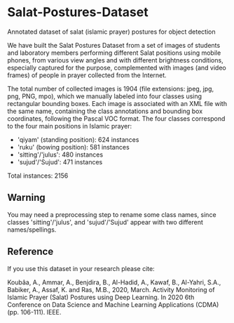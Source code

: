 # Salat-Postures-Dataset
Annotated dataset of salat (islamic prayer) postures for object detection 

We have built the Salat Postures Dataset from a set of images of students and laboratory members performing different Salat positions using mobile phones, from various view angles and with different brightness conditions, especially captured for the purpose, complemented with images (and video frames) of people in prayer collected from the Internet. 

The total number of collected images is 1904 (file extensions: jpeg, jpg, png, PNG, mpo), which we manually labeled into four classes using rectangular bounding boxes. Each image is associated with an XML file with the same name, containing the class annotations and bounding box coordinates, following the Pascal VOC format. The four classes correspond to the four main positions in Islamic prayer:

- 'qiyam' (standing position): 624 instances
- 'ruku' (bowing position): 581 instances
- 'sitting'/'julus': 480 instances
- 'sujud'/'Sujud': 471 instances

Total instances: 2156

## Warning
You may need a preprocessing step to rename some class names, since classes 'sitting'/'julus', and 'sujud'/'Sujud' appear with two different names/spellings.

## Reference
If you use this dataset in your research please cite:

Koubâa, A., Ammar, A., Benjdira, B., Al-Hadid, A., Kawaf, B., Al-Yahri, S.A., Babiker, A., Assaf, K. and Ras, M.B., 2020, March. Activity Monitoring of Islamic Prayer (Salat) Postures using Deep Learning. In 2020 6th Conference on Data Science and Machine Learning Applications (CDMA) (pp. 106-111). IEEE.



